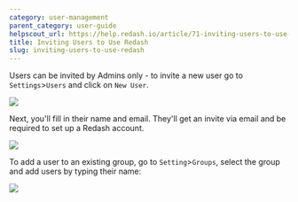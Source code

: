 ```yaml
---
category: user-management
parent_category: user-guide
helpscout_url: https://help.redash.io/article/71-inviting-users-to-use-redash
title: Inviting Users to Use Redash
slug: inviting-users-to-use-redash
---
```

Users can be invited by Admins only - to invite a new user go to `Settings`>`Users` and click on `New User`.

![](/assets/images/docs/gitbook/invite-user.png)

Next, you'll fill in their name and email. They'll get an invite via email and be required to set up a Redash account.

![](/assets/images/docs/gitbook/invite-user-2.png)

To add a user to an existing group, go to `Setting`>`Groups`, select the group and add users by typing their name:

![](/assets/images/docs/gitbook/view-only-groups.png)
